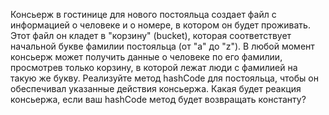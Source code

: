 Консьерж в гостинице для нового постояльца создает файл с информацией о человеке и о номере,
в котором он будет проживать. Этот файл он кладет в "корзину" (bucket), которая соответствует
начальной букве фамилии постояльца (от "a" до "z"). В любой момент консьерж может получить данные
о человеке по его фамилии, просмотрев только корзину, в которой лежат люди с фамилией на такую же букву.
Реализуйте метод hashCode для постояльца, чтобы он обеспечивал указанные действия консьержа.
Какая будет реакция консьержа, если ваш hashCode метод будет возвращать константу?